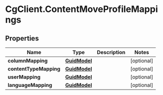 # CgClient.ContentMoveProfileMappings

## Properties

Name | Type | Description | Notes
------------ | ------------- | ------------- | -------------
**columnMapping** | [**GuidModel**](GuidModel.md) |  | [optional] 
**contentTypeMapping** | [**GuidModel**](GuidModel.md) |  | [optional] 
**userMapping** | [**GuidModel**](GuidModel.md) |  | [optional] 
**languageMapping** | [**GuidModel**](GuidModel.md) |  | [optional] 


